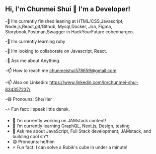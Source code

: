## Hi, I'm Chunmei Shui 👋 I'm a Developer!

-🔭 I’m currently finished leaning at HTML/CSS,Javascript, Node.js,React,git/Github, Mysql,Docker, Jira, Figma, Storybook,Postman,Swagger in HackYourFuture cobenhargen.

-🌱 I’m currently learning ruby

-👯 I’m looking to collaborate on Javascript, React.

-💬 Ask me about Anything.

-📫 How to reach me chunmeishui578659@gmail.com.

-📫 Also on Linkedin: https://www.linkedin.com/in/chunmei-shui-834357237/

-😄 Pronouns: She/Her

-⚡ Fun fact: I speak little dansk.



- 🔭 I’m currently working on JAMstack content!
- 🌱 I’m currently learning GraphQL, Next.js, Design, testing
- 💬 Ask me about JavaScript, Full Stack development, JAMstack, and building cool sh*t
- 😄 Pronouns: he/him
- ⚡ Fun fact: I can solve a Rubik's cube in under a minute!
